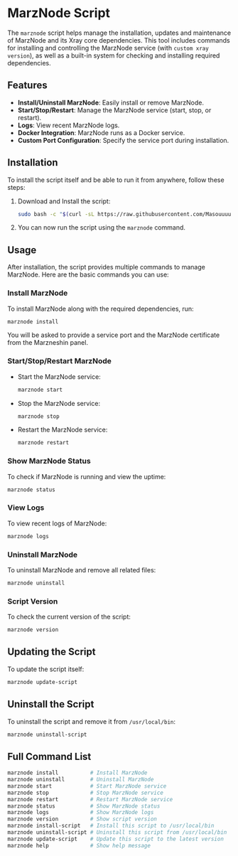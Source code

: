 # MarzNode Script

The `marznode` script helps manage the installation, updates and maintenance of MarzNode and its Xray core dependencies. This tool includes commands for installing and controlling the MarzNode service (with `custom xray version`), as well as a built-in system for checking and installing required dependencies.

## Features

- **Install/Uninstall MarzNode**: Easily install or remove MarzNode.
- **Start/Stop/Restart**: Manage the MarzNode service (start, stop, or restart).
- **Logs**: View recent MarzNode logs.
- **Docker Integration**: MarzNode runs as a Docker service.
- **Custom Port Configuration**: Specify the service port during installation.

## Installation

To install the script itself and be able to run it from anywhere, follow these steps:

1. Download and Install the script:
    ```bash
    sudo bash -c "$(curl -sL https://raw.githubusercontent.com/Masouuuuuuud/marznode-new-erf/refs/heads/slave/install.sh)" @ install-script
    ```

2. You can now run the script using the `marznode` command.

## Usage

After installation, the script provides multiple commands to manage MarzNode. Here are the basic commands you can use:

### Install MarzNode

To install MarzNode along with the required dependencies, run:
```bash
marznode install
```
You will be asked to provide a service port and the MarzNode certificate from the Marzneshin panel.

### Start/Stop/Restart MarzNode

- Start the MarzNode service:
    ```bash
    marznode start
    ```
- Stop the MarzNode service:
    ```bash
    marznode stop
    ```
- Restart the MarzNode service:
    ```bash
    marznode restart
    ```

### Show MarzNode Status

To check if MarzNode is running and view the uptime:
```bash
marznode status
```

### View Logs

To view recent logs of MarzNode:
```bash
marznode logs
```

### Uninstall MarzNode

To uninstall MarzNode and remove all related files:
```bash
marznode uninstall
```

### Script Version

To check the current version of the script:
```bash
marznode version
```

## Updating the Script

To update the script itself:
```bash
marznode update-script
```

## Uninstall the Script

To uninstall the script and remove it from `/usr/local/bin`:
```bash
marznode uninstall-script
```

## Full Command List

```bash
marznode install          # Install MarzNode
marznode uninstall        # Uninstall MarzNode
marznode start            # Start MarzNode service
marznode stop             # Stop MarzNode service
marznode restart          # Restart MarzNode service
marznode status           # Show MarzNode status
marznode logs             # Show MarzNode logs
marznode version          # Show script version
marznode install-script   # Install this script to /usr/local/bin
marznode uninstall-script # Uninstall this script from /usr/local/bin
marznode update-script    # Update this script to the latest version
marznode help             # Show help message
```
